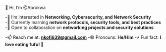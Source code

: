 👋 Hi, I’m @Abrokwa

-👀 I’m interested in **Networking, Cybersecurity, and Network Security**  
-🌱 Currently learning **network protocols, security tools, and best practices**  
-💞️ Open to collaboration on **networking projects and security solutions**

-📫 Reach me at: **nkofi639@gmail.com** 
-😄 Pronouns: **He/Him**
-⚡ Fun fact: **I love eating fufu! 🍲**

